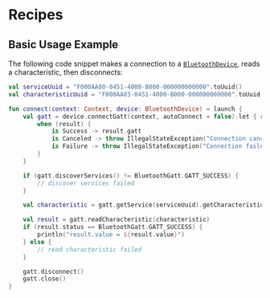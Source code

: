 # Recipes

## Basic Usage Example

The following code snippet makes a connection to a [`BluetoothDevice`], reads a characteristic, then
disconnects:

```kotlin
val serviceUuid = "F000AA80-0451-4000-B000-000000000000".toUuid()
val characteristicUuid = "F000AA83-0451-4000-B000-000000000000".toUuid()

fun connect(context: Context, device: BluetoothDevice) = launch {
    val gatt = device.connectGatt(context, autoConnect = false).let { result ->
        when (result) {
            is Success -> result.gatt
            is Canceled -> throw IllegalStateException("Connection canceled.", result.cause)
            is Failure -> throw IllegalStateException("Connection failed.", result.cause)
        }
    }

    if (gatt.discoverServices() != BluetoothGatt.GATT_SUCCESS) {
        // discover services failed
    }

    val characteristic = gatt.getService(serviceUuid).getCharacteristic(characteristicUuid)

    val result = gatt.readCharacteristic(characteristic)
    if (result.status == BluetoothGatt.GATT_SUCCESS) {
        println("result.value = ${result.value}")
    } else {
        // read characteristic failed
    }

    gatt.disconnect()
    gatt.close()
}

```


[`BluetoothDevice`]: https://developer.android.com/reference/android/bluetooth/BluetoothDevice.html
